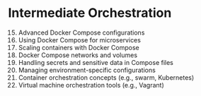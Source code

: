 # Intermediate Orchestration

15. Advanced Docker Compose configurations
16. Using Docker Compose for microservices
17. Scaling containers with Docker Compose
18. Docker Compose networks and volumes
19. Handling secrets and sensitive data in Compose files
20. Managing environment-specific configurations
21. Container orchestration concepts (e.g., swarm, Kubernetes)
22. Virtual machine orchestration tools (e.g., Vagrant)